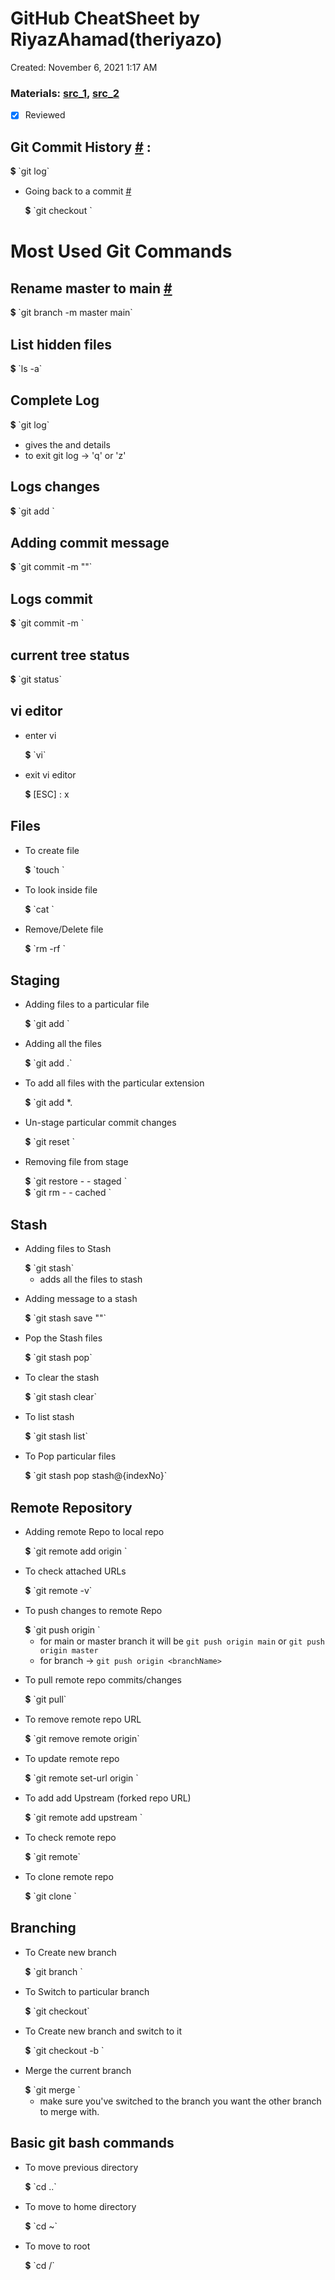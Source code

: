 # GitHub CheatSheet by RiyazAhamad(theriyazo)

Created: November 6, 2021 1:17 AM
### Materials: [src_1](https://git-scm.com/docs/git), [src_2](https://developer.mozilla.org/en-US/docs/Web/JavaScript)
- [x] Reviewed

## Git Commit History [#](https://git-scm.com/docs/git#Documentation/git.txt-ahrefdocsgit-loggit-log1a) :

<aside>
💲 `git log`

</aside>

- Going back to a commit [#](https://git-scm.com/docs/git#Documentation/git.txt-ahrefdocsgit-checkoutgit-checkout1a)
    
    <aside>
    💲 `git checkout <hash-code>`
    
    </aside>
    

# Most Used Git Commands

## Rename master to main [#](https://www.git-tower.com/learn/git/faq/git-rename-master-to-main)

<aside>
💲 `git branch -m master main`

</aside>

## List hidden files

<aside>
💲 `ls -a`

</aside>

## Complete Log

<aside>
💲 `git log`

</aside>

- gives the <hashNumber> and details
- to exit git log → 'q' or 'z'

## Logs changes

<aside>
💲 `git add <file>`

</aside>

## Adding commit message

<aside>
💲 `git commit -m "<message>"`

</aside>

## Logs commit

<aside>
💲 `git commit -m <file>`

</aside>

## current tree status

<aside>
💲 `git status`

</aside>

## vi editor

- enter vi
    
    <aside>
    💲 `vi`
    
    </aside>
    
- exit vi editor
    
    <aside>
    💲 [ESC] : x
    
    </aside>
    

## Files

- To create file
    
    <aside>
    💲 `touch <file>`
    
    </aside>
    
- To look inside file
    
    <aside>
    💲 `cat <file>`
    
    </aside>
    
- Remove/Delete file
    
    <aside>
    💲 `rm -rf <file>`
    
    </aside>
    

## Staging

- Adding files to a particular file
    
    <aside>
    💲 `git add <file>`
    
    </aside>
    
- Adding all the files
    
    <aside>
    💲 `git add .`
    
    </aside>
    
- To add all files with the particular extension
    
    <aside>
    💲 `git add *.<fileExtension>
    
    </aside>
    
- Un-stage particular commit changes
    
    <aside>
    💲 `git reset <hashNum>`
    
    </aside>
    
- Removing file from stage
    
    <aside>
    💲 `git restore - - staged <file>`
    
    </aside>
    
    <aside>
    💲 `git rm - - cached <file>`
    
    </aside>
    

## Stash

- Adding files to  Stash
    
    <aside>
    💲 `git stash`
    
    </aside>
    
    - adds all the files to stash
- Adding message to a stash
    
    <aside>
    💲 `git stash save "<message>"`
    
    </aside>
    
- Pop the Stash files
    
    <aside>
    💲 `git stash pop`
    
    </aside>
    
- To clear the stash
    
    <aside>
    💲 `git stash clear`
    
    </aside>
    
- To list stash
    
    <aside>
    💲 `git stash list`
    
    </aside>
    
- To Pop particular files
    
    <aside>
    💲 `git stash pop stash@{indexNo}`
    
    </aside>
    

## Remote Repository

- Adding remote Repo to local repo
    
    <aside>
    💲 `git remote add origin <https://gitRepoURL.git>`
    
    </aside>
    
- To check attached URLs
    
    <aside>
    💲 `git remote -v`
    
    </aside>
    
- To push changes to remote Repo
    
    <aside>
    💲 `git push origin <HEAD Branch>`
    
    </aside>
    
    - for main or master branch it will be `git push origin main` or `git push origin master`
    - for branch → `git push origin <branchName>`
- To pull remote repo commits/changes
    
    <aside>
    💲 `git pull`
    
    </aside>
    
- To remove remote repo URL
    
    <aside>
    💲 `git remove remote origin`
    
    </aside>
    
- To update remote repo
    
    <aside>
    💲 `git remote set-url origin <newRemoteRepoURL.git>`
    
    </aside>
    
- To add add Upstream (forked repo URL)
    
    <aside>
    💲 `git remote add upstream <URL>`
    
    </aside>
    
- To check remote repo
    
    <aside>
    💲 `git remote`
    
    </aside>
    
- To clone remote repo
    
    <aside>
    💲 `git clone <repoURL>`
    
    </aside>
    

## Branching

- To Create new branch
    
    <aside>
    💲 `git branch <branchName>`
    
    </aside>
    
- To Switch to particular branch
    
    <aside>
    💲 `git checkout<branchName>`
    
    </aside>
    
- To Create new branch and switch to it
    
    <aside>
    💲 `git checkout -b <branchName>`
    
    </aside>
    
- Merge the current branch
    
    <aside>
    💲 `git merge <branchName>`
    
    </aside>
    
    - make sure you've switched to the branch you want the other branch to merge with.

## Basic git bash commands

- To move previous directory
    
    <aside>
    💲 `cd ..`
    
    </aside>
    
- To move to home directory
    
    <aside>
    💲 `cd ~`
    
    </aside>
    
- To move to root
    
    <aside>
    💲 `cd /`
    
    </aside>
